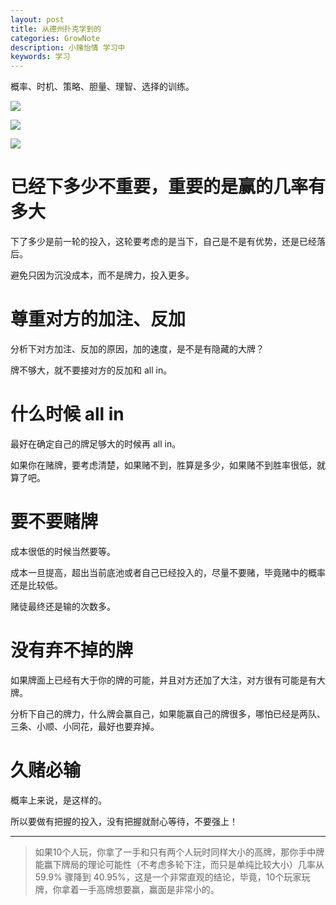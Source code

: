 ```yaml
---
layout: post
title: 从德州扑克学到的
categories: GrowNote
description: 小赌怡情 学习中
keywords: 学习
---
```


概率、时机、策略、胆量、理智、选择的训练。

![](http://img.mp.itc.cn/upload/20170529/9eeedf8ee132441da0eeb458b39043df_th.jpg)

![](http://img.mp.itc.cn/upload/20170529/e29a1667acab4335a9178f76e9450261_th.jpg)

![](http://img.mp.itc.cn/upload/20170529/e89b05139ba449979b2511581cfd8f52.jpg)


# 已经下多少不重要，重要的是赢的几率有多大

下了多少是前一轮的投入，这轮要考虑的是当下，自己是不是有优势，还是已经落后。

避免只因为沉没成本，而不是牌力，投入更多。

# 尊重对方的加注、反加

分析下对方加注、反加的原因，加的速度，是不是有隐藏的大牌？

牌不够大，就不要接对方的反加和 all in。


# 什么时候 all in

最好在确定自己的牌足够大的时候再 all in。

如果你在赌牌，要考虑清楚，如果赌不到，胜算是多少，如果赌不到胜率很低，就算了吧。

# 要不要赌牌

成本很低的时候当然要等。

成本一旦提高，超出当前底池或者自己已经投入的，尽量不要赌，毕竟赌中的概率还是比较低。

赌徒最终还是输的次数多。

# 没有弃不掉的牌

如果牌面上已经有大于你的牌的可能，并且对方还加了大注，对方很有可能是有大牌。

分析下自己的牌力，什么牌会赢自己，如果能赢自己的牌很多，哪怕已经是两队、三条、小顺、小同花，最好也要弃掉。

# 久赌必输

概率上来说，是这样的。

所以要做有把握的投入，没有把握就耐心等待，不要强上！

--------------

>如果10个人玩，你拿了一手和只有两个人玩时同样大小的高牌，那你手中牌能赢下牌局的理论可能性（不考虑多轮下注，而只是单纯比较大小）几率从59.9% 骤降到 40.95%，这是一个非常直观的结论，毕竟，10个玩家玩牌，你拿着一手高牌想要赢，赢面是非常小的。